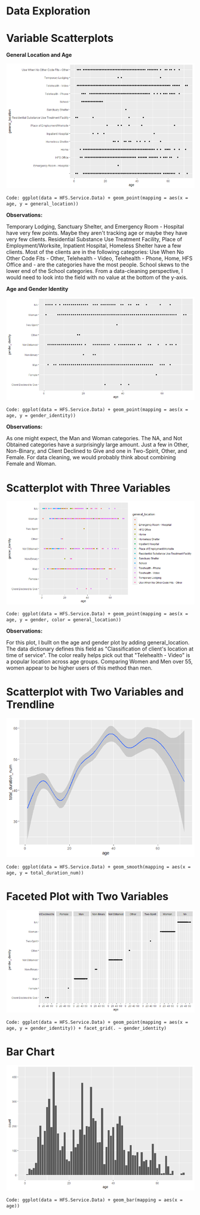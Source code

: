 # Data Exploration

# Variable Scatterplots
**General Location and Age**

![image of a scatterplot with general_location as the y-axis and age as the x-axis](https://github.com/hsdavisuno/ISQA-8600-Heather-Davis-Individual-Assignments/blob/main/1AgeandGeneralLocationScatterplot.png "Scatterplot 1")

    Code: ggplot(data = HFS.Service.Data) + geom_point(mapping = aes(x = age, y = general_location))
    
**Observations:** 


Temporary Lodging, Sanctuary Shelter, and Emergency Room - Hospital have very few points. Maybe they aren't tracking age or maybe they have very few clients. Residential Substance Use Treatment Facility, Place of Employment/Worksite, Inpatient Hospital, Homeless Shelter have a few clients. Most of the clients are in the following categories: Use When No Other Code Fits - Other, Telehealth - Video, Telehealth - Phone, Home, HFS Office and - are the categories have the most people. School skews to the lower end of the School categories. From a data-cleaning perspective, I would need to look into the field with no value at the bottom of the y-axis. 


**Age and Gender Identity**

![image of a scatterplot with age as the y-axis and gender_identity as the x- axis](https://github.com/hsdavisuno/ISQA-8600-Heather-Davis-Individual-Assignments/blob/main/2AgeandGenderIDScatterPlot.png "Scatterplot 2")

    Code: ggplot(data = HFS.Service.Data) + geom_point(mapping = aes(x = age, y = gender_identity))
    
**Observations:** 


As one might expect, the Man and Woman categories. The NA, and Not Obtained categories have a surprisingly large amount. Just a few in Other, Non-Binary, and Client Declined to Give and one in Two-Spirit, Other, and Female. For data cleaning, we would probably think about combining Female and Woman. 

# Scatterplot with Three Variables

![image of a scatterplot with general_location as the y-axis and age as the x-axis and a legend with general location](https://github.com/hsdavisuno/ISQA-8600-Heather-Davis-Individual-Assignments/blob/main/3AgeGenderandGeneralLocationScatterPlot.png "Scatterplot 3")

    Code: ggplot(data = HFS.Service.Data) + geom_point(mapping = aes(x = age, y = gender, color = general_location))
    
**Observations:** 

For this plot, I bullt on the age and gender plot by adding general_location. The data dictionary defines this field as "Classification of client's location at time of service". The color really helps pick out that "Telehealth - Video" is a popular location across age groups. Comparing 
Women and Men over 55, women appear to be higher users of this method than men. 


# Scatterplot with Two Variables and Trendline

![image of a scatterplot with total duration_num as the y-axis and age as the x-axis](https://github.com/hsdavisuno/ISQA-8600-Heather-Davis-Individual-Assignments/blob/main/4TwoVariableswithLine.png "Scatterplot 4")

    Code: ggplot(data = HFS.Service.Data) + geom_smooth(mapping = aes(x = age, y = total_duration_num))

# Faceted Plot with Two Variables

![image of a scatterplot with gender_identity as the y-axis and age as the x-axis](https://github.com/hsdavisuno/ISQA-8600-Heather-Davis-Individual-Assignments/blob/main/5TwoVariableFacetGrid.png "Scatterplot 5")

    Code: ggplot(data = HFS.Service.Data) + geom_point(mapping = aes(x = age, y = gender_identity)) + facet_grid(. ~ gender_identity)

# Bar Chart

![image of a scatterplot with count as the y-axis and age as the x-axis](https://github.com/hsdavisuno/ISQA-8600-Heather-Davis-Individual-Assignments/blob/main/6CountofAgeBarChart.png "Scatterplot 6")

    Code: ggplot(data = HFS.Service.Data) + geom_bar(mapping = aes(x = age))
